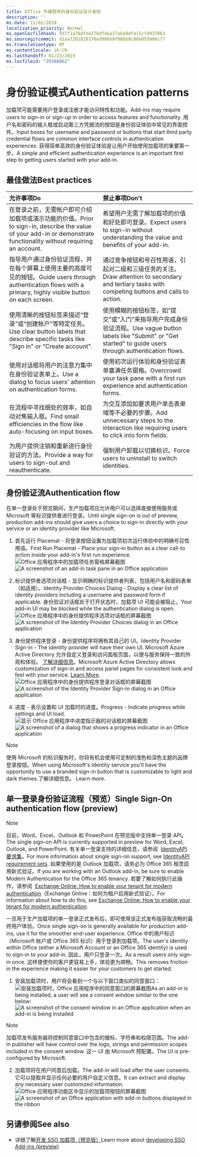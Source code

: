 ```yaml
---
title: Office 外接程序的身份验证设计准则
description: ''
ms.date: 11/02/2018
localization_priority: Normal
ms.openlocfilehash: 937f1a78dfb4276df4aa17ab48dfa15cfd937861
ms.sourcegitcommit: d1aa7201820176ed986b9f00bb9c88e055906c77
ms.translationtype: MT
ms.contentlocale: zh-CN
ms.lasthandoff: 01/23/2019
ms.locfileid: "29388862"
---
```

# <a name="authentication-patterns"></a><span data-ttu-id="1e32e-102">身份验证模式</span><span class="sxs-lookup"><span data-stu-id="1e32e-102">Authentication patterns</span></span>

<span data-ttu-id="1e32e-103">加载项可能需要用户登录或注册才能访问特性和功能。</span><span class="sxs-lookup"><span data-stu-id="1e32e-103">Add-ins may require users to sign-in or sign-up in order to access features and functionality.</span></span> <span data-ttu-id="1e32e-104">用户名和密码的输入框或启动第三方凭据流的按钮是身份验证体验中常见的界面控件。</span><span class="sxs-lookup"><span data-stu-id="1e32e-104">Input boxes for username and password or buttons that start third party credential flows are common interface controls in authentication experiences.</span></span> <span data-ttu-id="1e32e-105">获得简单高效的身份验证体验是让用户开始使用加载项的重要第一步。</span><span class="sxs-lookup"><span data-stu-id="1e32e-105">A simple and efficient authentication experience is an important first step to getting users started with your add-in.</span></span>

## <a name="best-practices"></a><span data-ttu-id="1e32e-106">最佳做法</span><span class="sxs-lookup"><span data-stu-id="1e32e-106">Best practices</span></span>

|<span data-ttu-id="1e32e-107">允许事项</span><span class="sxs-lookup"><span data-stu-id="1e32e-107">Do</span></span>|<span data-ttu-id="1e32e-108">禁止事项</span><span class="sxs-lookup"><span data-stu-id="1e32e-108">Don't</span></span>|
|:----|:----|
|<span data-ttu-id="1e32e-109">在登录之前，无需帐户即可介绍加载项或演示功能的价值。</span><span class="sxs-lookup"><span data-stu-id="1e32e-109">Prior to sign-in, describe the value of your add-in or demonstrate functionality without requiring an account.</span></span> |<span data-ttu-id="1e32e-110">希望用户无需了解加载项的价值和好处即可登录。</span><span class="sxs-lookup"><span data-stu-id="1e32e-110">Expect users to sign-in without understanding the value and benefits of your add-in.</span></span>|
|<span data-ttu-id="1e32e-111">指导用户通过身份验证流程，并在每个屏幕上使用主要的高度可见的按钮。</span><span class="sxs-lookup"><span data-stu-id="1e32e-111">Guide users through authentication flows with a primary, highly visible button on each screen.</span></span> |<span data-ttu-id="1e32e-112">通过竞争按钮和号召性用语，引起对二级和三级任务的关注。</span><span class="sxs-lookup"><span data-stu-id="1e32e-112">Draw attention to secondary and tertiary tasks with competing buttons and calls to action.</span></span>|
|<span data-ttu-id="1e32e-113">使用清晰的按钮标签来描述“登录”或“创建帐户”等特定任务。</span><span class="sxs-lookup"><span data-stu-id="1e32e-113">Use clear button labels that describe specific tasks like "Sign in" or "Create account".</span></span>   |<span data-ttu-id="1e32e-114">使用模糊的按钮标签，如“提交”或“入门”来指导用户完成身份验证流程。</span><span class="sxs-lookup"><span data-stu-id="1e32e-114">Use vague button labels like "Submit" or "Get started" to guide users through authentication flows.</span></span>|
|<span data-ttu-id="1e32e-115">使用对话框将用户的注意力集中在身份验证表单上。</span><span class="sxs-lookup"><span data-stu-id="1e32e-115">Use a dialog to focus users' attention on authentication forms.</span></span>    |<span data-ttu-id="1e32e-116">使用初次运行体验和身份验证表单塞满任务窗格。</span><span class="sxs-lookup"><span data-stu-id="1e32e-116">Overcrowd your task pane with a first run experience and authentication forms.</span></span>|
|<span data-ttu-id="1e32e-117">在流程中寻找细处的效率，如自动对焦输入框。</span><span class="sxs-lookup"><span data-stu-id="1e32e-117">Find small efficiencies in the flow like auto-focusing on input boxes.</span></span> |<span data-ttu-id="1e32e-118">为交互添加如要求用户单击表单域等不必要的步骤。</span><span class="sxs-lookup"><span data-stu-id="1e32e-118">Add unnecessary steps to the interaction like requiring users to click into form fields.</span></span>|
|<span data-ttu-id="1e32e-119">为用户提供注销和重新进行身份验证的方法。</span><span class="sxs-lookup"><span data-stu-id="1e32e-119">Provide a way for users to sign-out and reauthenticate.</span></span>    |<span data-ttu-id="1e32e-120">强制用户卸载以切换标识。</span><span class="sxs-lookup"><span data-stu-id="1e32e-120">Force users to uninstall to switch identities.</span></span>|

## <a name="authentication-flow"></a><span data-ttu-id="1e32e-121">身份验证流</span><span class="sxs-lookup"><span data-stu-id="1e32e-121">Authentication flow</span></span>
<span data-ttu-id="1e32e-122">在单一登录处于预览期间，生产加载项应允许用户可以选择直接使用服务或 Microsoft 等标识提供者进行登录。</span><span class="sxs-lookup"><span data-stu-id="1e32e-122">Until single sign-on is out of preview, production add-ins should give users a choice to sign-in directly with your service or an identity provider like Microsoft.</span></span>

1. <span data-ttu-id="1e32e-123">首先运行 Placemat - 将登录按钮设置为加载项初次运行体验中的明确号召性用语。</span><span class="sxs-lookup"><span data-stu-id="1e32e-123">First Run Placemat - Place your sign-in button as a clear call-to action inside your add-in's first run experience.</span></span>
<span data-ttu-id="1e32e-124">![Office 应用程序中的加载项任务窗格屏幕截图](../images/add-in-fre-value-placemat.png)</span><span class="sxs-lookup"><span data-stu-id="1e32e-124">![A screenshot of an add-in task pane in an Office application](../images/add-in-fre-value-placemat.png)</span></span>

2. <span data-ttu-id="1e32e-125">标识提供者选项对话框 - 显示明确的标识提供者列表，包括用户名和密码表单（如适用）。</span><span class="sxs-lookup"><span data-stu-id="1e32e-125">Identity Provider Choices Dialog - Display a clear list of identity providers including a username and password form if applicable.</span></span> <span data-ttu-id="1e32e-126">身份验证对话框处于打开状态时，加载项 UI 可能会被阻止。</span><span class="sxs-lookup"><span data-stu-id="1e32e-126">Your add-in UI may be blocked while the authentication dialog is open.</span></span>
<span data-ttu-id="1e32e-127">![Office 应用程序中的身份提供程序选项对话框的屏幕截图](../images/add-in-auth-choices-dialog.png)</span><span class="sxs-lookup"><span data-stu-id="1e32e-127">![A screenshot of the Identity Provider Choices dialog in an Office application](../images/add-in-auth-choices-dialog.png)</span></span>



3. <span data-ttu-id="1e32e-128">身份提供程序登录 - 身份提供程序将拥有其自己的 UI。</span><span class="sxs-lookup"><span data-stu-id="1e32e-128">Identity Provider Sign-in - The identity provider will have their own UI.</span></span> <span data-ttu-id="1e32e-129">Microsoft Azure Active Directory 允许自定义登录和访问面板页面，以便与服务保持一致的外观和体验。 [了解详细信息](https://docs.microsoft.com/azure/active-directory/fundamentals/customize-branding)。</span><span class="sxs-lookup"><span data-stu-id="1e32e-129">Microsoft Azure Active Directory allows customization of sign-in and access panel pages for consistent look and feel with your service. [Learn More](https://docs.microsoft.com/azure/active-directory/fundamentals/customize-branding).</span></span>
<span data-ttu-id="1e32e-130">![Office 应用程序中的身份提供程序登录对话框的屏幕截图](../images/add-in-auth-identity-sign-in.png)</span><span class="sxs-lookup"><span data-stu-id="1e32e-130">![A screenshot of the Identity Provider Sign-in dialog in an Office application](../images/add-in-auth-identity-sign-in.png)</span></span>

4. <span data-ttu-id="1e32e-131">进度 - 表示设置和 UI 加载时的进度。</span><span class="sxs-lookup"><span data-stu-id="1e32e-131">Progress - Indicate progress while settings and UI load.</span></span>
<span data-ttu-id="1e32e-132">![显示 Office 应用程序中进度指示器的对话框的屏幕截图](../images/add-in-auth-modal-interstitial.png)</span><span class="sxs-lookup"><span data-stu-id="1e32e-132">![A screenshot of a dialog that shows a progress indicator in an Office application](../images/add-in-auth-modal-interstitial.png)</span></span>

> [!NOTE] 
> <span data-ttu-id="1e32e-133">使用 Microsoft 的标识服务时，你将有机会使用可定制的浅色和深色主题的品牌登录按钮。</span><span class="sxs-lookup"><span data-stu-id="1e32e-133">When using Microsoft's Identity service you'll have the opportunity to use a branded sign-in button that is customizable to light and dark themes.</span></span><span data-ttu-id="1e32e-134">了解详细信息。</span><span class="sxs-lookup"><span data-stu-id="1e32e-134"> Learn more.</span></span>

## <a name="single-sign-on-authentication-flow-preview"></a><span data-ttu-id="1e32e-135">单一登录身份验证流程（预览）</span><span class="sxs-lookup"><span data-stu-id="1e32e-135">Single Sign-On authentication flow (preview)</span></span>

> [!NOTE]
> <span data-ttu-id="1e32e-136">目前，Word、Excel、Outlook 和 PowerPoint 在预览版中支持单一登录 API。</span><span class="sxs-lookup"><span data-stu-id="1e32e-136">The single sign-on API is currently supported in preview for Word, Excel, Outlook, and PowerPoint.</span></span> <span data-ttu-id="1e32e-137">有关单一登录支持的详细信息，请参阅  [IdentityAPI 要求集](https://docs.microsoft.com/office/dev/add-ins/reference/requirement-sets/identity-api-requirement-sets)。</span><span class="sxs-lookup"><span data-stu-id="1e32e-137">For more information about single sign-on support, see [IdentityAPI requirement sets](https://docs.microsoft.com/office/dev/add-ins/reference/requirement-sets/identity-api-requirement-sets).</span></span> <span data-ttu-id="1e32e-138">如果使用的是 Outlook 加载项，请务必为 Office 365 租赁启用新式验证。</span><span class="sxs-lookup"><span data-stu-id="1e32e-138">If you are working with an Outlook add-in, be sure to enable Modern Authentication for the Office 365 tenancy.</span></span> <span data-ttu-id="1e32e-139">若要了解如何执行此操作，请参阅  [Exchange Online: How to enable your tenant for modern authentication](https://social.technet.microsoft.com/wiki/contents/articles/32711.exchange-online-how-to-enable-your-tenant-for-modern-authentication.aspx)（Exchange Online：如何为租户启用新式验证）。</span><span class="sxs-lookup"><span data-stu-id="1e32e-139">For information about how to do this, see [Exchange Online: How to enable your tenant for modern authentication](https://social.technet.microsoft.com/wiki/contents/articles/32711.exchange-online-how-to-enable-your-tenant-for-modern-authentication.aspx).</span></span>

<span data-ttu-id="1e32e-140">一旦用于生产加载项的单一登录正式发布后，即可使用该正式发布版获取流畅的最终用户体验。</span><span class="sxs-lookup"><span data-stu-id="1e32e-140">Once single sign-on is generally available for production add-ins, use it for the smoother end-user experience.</span></span> <span data-ttu-id="1e32e-141">Office 中的用户标识（Microsoft 帐户或 Office 365 标识）用于登录到加载项。</span><span class="sxs-lookup"><span data-stu-id="1e32e-141">The user's identity within Office (either a Microsoft Account or an Office 365 identity) is used to sign-in to your add-in.</span></span> <span data-ttu-id="1e32e-142">因此，用户只登录一次。</span><span class="sxs-lookup"><span data-stu-id="1e32e-142">As a result users only sign-in once.</span></span> <span data-ttu-id="1e32e-143">这样便使你的客户更容易上手，体验更为顺畅。</span><span class="sxs-lookup"><span data-stu-id="1e32e-143">This removes friction in the experience making it easier for your customers to get started.</span></span>

1. <span data-ttu-id="1e32e-144">安装加载项时，用户将会看到一个与以下窗口类似的同意窗口：![安装加载项时，Office 应用程序中的同意窗口的屏幕截图](../images/add-in-auth-SSO-consent-dialog.png)</span><span class="sxs-lookup"><span data-stu-id="1e32e-144">As an add-in is being installed, a user will see a consent window similar to the one below: ![A screenshot of the consent window in an Office application when an add-in is being installed](../images/add-in-auth-SSO-consent-dialog.png)</span></span>
> [!NOTE]
> <span data-ttu-id="1e32e-145">加载项发布服务器将控制同意窗口中包含的徽标、字符串和权限范围。</span><span class="sxs-lookup"><span data-stu-id="1e32e-145">The add-in publisher will have control over the logo, strings and permission scopes included in the consent window.</span></span> <span data-ttu-id="1e32e-146">这一 UI 由 Microsoft 预配置。</span><span class="sxs-lookup"><span data-stu-id="1e32e-146">The UI is pre-configured by Microsoft.</span></span>

2. <span data-ttu-id="1e32e-147">加载项将在用户同意后加载。</span><span class="sxs-lookup"><span data-stu-id="1e32e-147">The add-in will load after the user consents.</span></span> <span data-ttu-id="1e32e-148">它可以提取并显示任何必要的用户自定义信息。</span><span class="sxs-lookup"><span data-stu-id="1e32e-148">It can extract and display any necessary user customized information.</span></span>
<span data-ttu-id="1e32e-149">![Office 应用程序功能区中显示的加载项按钮的屏幕截图](../images/add-in-ribbon.png)</span><span class="sxs-lookup"><span data-stu-id="1e32e-149">![A screenshot of an Office application with add-in buttons displayed in the ribbon](../images/add-in-ribbon.png)</span></span>

## <a name="see-also"></a><span data-ttu-id="1e32e-150">另请参阅</span><span class="sxs-lookup"><span data-stu-id="1e32e-150">See also</span></span>
- <span data-ttu-id="1e32e-151">详细了解[开发 SSO 加载项（预览版）](https://docs.microsoft.com/office/dev/add-ins/develop/sso-in-office-add-ins)</span><span class="sxs-lookup"><span data-stu-id="1e32e-151">Learn more about [developing SSO Add-ins (preview)](https://docs.microsoft.com/office/dev/add-ins/develop/sso-in-office-add-ins)</span></span>

